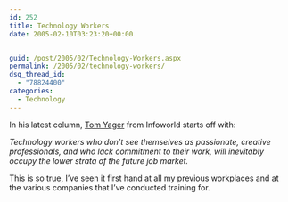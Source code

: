 ```yaml
---
id: 252
title: Technology Workers
date: 2005-02-10T03:23:20+00:00


guid: /post/2005/02/Technology-Workers.aspx
permalink: /2005/02/technology-workers/
dsq_thread_id:
  - "78824400"
categories:
  - Technology
---
```

<p>In his latest column, <a href="http://weblog.infoworld.com/yager/">Tom Yager</a> from Infoworld starts off with:&nbsp;</p>
<p><em>Technology workers who don&rsquo;t see themselves as passionate, creative professionals, and who lack commitment to their work, will inevitably occupy the lower strata of the future job market. </em></p>
<p>This is so true, I&rsquo;ve seen it first hand at all my previous workplaces and at the various companies that I&rsquo;ve conducted training for.</p>